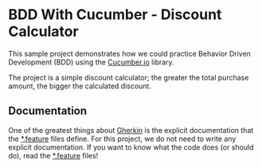 # BDD With Cucumber - Discount Calculator

This sample project demonstrates how we could practice Behavior 
Driven Development (BDD) using the [Cucumber.io](https://cucumber.io/) 
library.

The project is a simple discount calculator; the greater the total 
purchase amount, the bigger the calculated discount.

## Documentation

One of the greatest things about 
[Gherkin](https://cucumber.io/docs/reference) is the explicit documentation 
that the [*.feature](./src/test/resources/features) files define.  For 
this project, we do not need to write any explicit documentation.  If 
you want to know what the code does (or should do), read the 
[*.feature](./src/test/resources/features) files!
  